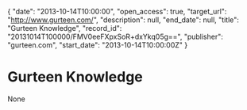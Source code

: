 {
  "date": "2013-10-14T10:00:00", 
  "open_access": true, 
  "target_url": "http://www.gurteen.com/", 
  "description": null, 
  "end_date": null, 
  "title": "Gurteen Knowledge", 
  "record_id": "20131014T100000/FMV0eeFXpxSoR+dxYkq05g==", 
  "publisher": "gurteen.com", 
  "start_date": "2013-10-14T10:00:00Z"
}

# Gurteen Knowledge

None